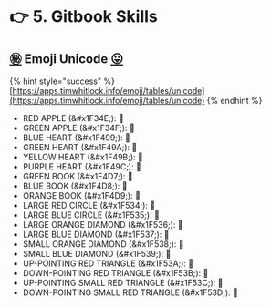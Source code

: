 # 👉 5. Gitbook Skills

## &#x20;[㊙](https://apps.timwhitlock.info/emoji/tables/unicode#emoji-modal) Emoji Unicode [😛](https://apps.timwhitlock.info/emoji/tables/unicode#emoji-modal)

{% hint style="success" %}
[https://apps.timwhitlock.info/emoji/tables/unicode](https://apps.timwhitlock.info/emoji/tables/unicode)
{% endhint %}

* RED APPLE (\&#x1F34E;): 🍎
* GREEN APPLE (\&#x1F34F;): 🍏
* BLUE HEART (\&#x1F499;): 💙
* GREEN HEART (\&#x1F49A;): 💚
* YELLOW HEART (\&#x1F49B;): 💛
* PURPLE HEART (\&#x1F49C;): 💜
* GREEN BOOK (\&#x1F4D7;): 📗
* BLUE BOOK (\&#x1F4D8;): 📘
* ORANGE BOOK (\&#x1F4D9;): 📙
* LARGE RED CIRCLE (\&#x1F534;): 🔴
* LARGE BLUE CIRCLE (\&#x1F535;): 🔵
* LARGE ORANGE DIAMOND (\&#x1F536;): 🔶
* LARGE BLUE DIAMOND (\&#x1F537;): 🔷
* SMALL ORANGE DIAMOND (\&#x1F538;): 🔸
* SMALL BLUE DIAMOND (\&#x1F539;): 🔹
* UP-POINTING RED TRIANGLE (\&#x1F53A;): 🔺
* DOWN-POINTING RED TRIANGLE (\&#x1F53B;): 🔻
* UP-POINTING SMALL RED TRIANGLE (\&#x1F53C;): 🔼
* DOWN-POINTING SMALL RED TRIANGLE (\&#x1F53D;): 🔽

&#x20;
